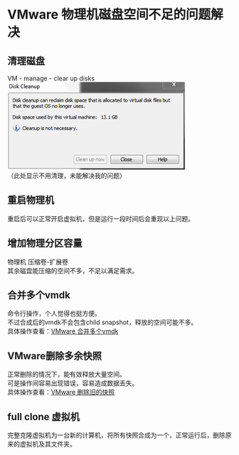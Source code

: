 # VMware 物理机磁盘空间不足的问题解决
## 清理磁盘
VM - manage - clear up disks</br>
![](https://github.com/dearxuany/Sharon_Technology_learning_note/blob/master/note_images/VMware_note_images/VMware%20%E7%89%A9%E7%90%86%E6%9C%BA%E7%A3%81%E7%9B%98%E7%A9%BA%E9%97%B4%E4%B8%8D%E8%B6%B3.png)</br>
（此处显示不用清理，未能解决我的问题）

## 重启物理机
重启后可以正常开启虚拟机，但是运行一段时间后会重现以上问题。</br>


## 增加物理分区容量
物理机 压缩卷-扩展卷</br>
其余磁盘能压缩的空间不多，不足以满足需求。

## 合并多个vmdk
命令行操作，个人觉得也挺方便。</br>
不过合成后的vmdk不会包含child snapshot，释放的空间可能不多。</br>
具体操作查看：[VMware 合并多个vmdk](https://github.com/dearxuany/Sharon_Technology_learning_note/blob/master/VMware_note/VMware%20%E5%90%88%E5%B9%B6%E5%A4%9A%E4%B8%AAvmdk.MD)

## VMware删除多余快照
正常删除的情况下，能有效释放大量空间。</br>
可是操作间容易出现错误，容易造成数据丢失。</br>
具体操作查看：[VMware 删除旧的快照](https://github.com/dearxuany/Sharon_Technology_learning_note/blob/master/VMware_note/VMware%20%E5%88%A0%E9%99%A4%E6%97%A7%E7%9A%84%E5%BF%AB%E7%85%A7.MD)

## full clone 虚拟机
完整克隆虚拟机为一台新的计算机，将所有快照合成为一个，正常运行后，删除原来的虚拟机及其文件夹。</br>
